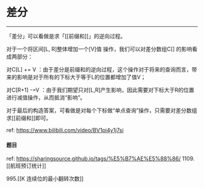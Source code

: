 # 差分

---


「差分」可以看做是求「[[前缀和]]」的逆向过程。

对于一个将区间[L, R]整体增加一个[V]值 操作，我们可以对差分数组C[]  的影响看成两部分：

对C[L] += V ：由于差分是前缀和的逆向过程，这个操作对于将来的查询而言，带来的影响是对于所有的下标大于等于L的位置都增加了值V；

对C[R+1] -=V ：由于我们期望只对[L,R]产生影响，因此需要对下标大于R的位置进行减值操作，从而抵消“影响”。

对于最后的构造答案，可看做是对每个下标做“单点查询”操作，只需要对差分数组求[[前缀和]]即可。

ref: https://www.bilibili.com/video/BV1pi4y1j7si

#### 题目
ref: https://sharingsource.github.io/tags/%E5%B7%AE%E5%88%86/
1109.[[航班预订统计]]

995.[[K 连续位的最小翻转次数]]